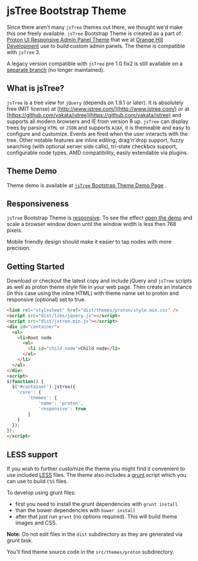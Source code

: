 jsTree Bootstrap Theme
=====================
Since there aren't many `jsTree` themes out there, we thought we'd make this one freely available.
`jsTree` Bootstrap Theme is created as a part of [Proton UI Responsive Admin Panel Theme](http://proton.orangehilldev.com/) that we at [Orange Hill Development](http://www.orangehilldev.com) use to build custom admin panels. The theme is compatible with `jsTree` 3.

A legacy version compatible with `jsTree` pre 1.0 fix2 is still available on a [separate branch](https://github.com/orangehill/jstree-bootstrap-theme/tree/Legacy_jsTree_Bootstrap_Theme_(for_version_pre_1.0_fix2)) (no longer maintained).

## What is jsTree?
`jsTree` is a tree view for `jQuery` (depends on 1.9.1 or later).
It is absolutely free (MIT license) at [http://www.jstree.com/](http://www.jstree.com/) or at [https://github.com/vakata/jstree](https://github.com/vakata/jstree) and supports all modern browsers and IE from version 8 up.
`jsTree` can display trees by parsing `HTML` or `JSON` and supports `AJAX`, it is themeable and easy to configure and customize. Events are fired when the user interacts with the tree. Other notable features are inline editing, drag'n'drop support, fuzzy searching (with optional server side calls), tri-state checkbox support, configurable node types, AMD compatibility, easily extendable via plugins.

## Theme Demo
Theme demo is available at [`jsTree` Bootstrap Theme Demo  Page](http://orangehilldev.com/jstree-bootstrap-theme/demo/) .

## Responsiveness
`jsTree` Bootstrap Theme is [responsive](http://en.wikipedia.org/wiki/Responsive_web_design). To see the effect [open the demo](http://orangehilldev.com/jstree-bootstrap-theme/demo/) and scale a browser window down until the window width is less then 768 pixels.

Mobile friendly design should make it easier to tap nodes with more precision.

## Getting Started
Download or checkout the latest copy and include jQuery and `jsTree` scripts as well as proton theme style file in your web page. Then create an instance (in this case using the inline HTML) with theme name set to proton and responsive (optional) set to true.

```html
<link rel="stylesheet" href="dist/themes/proton/style.min.css" />
<script src="dist/libs/jquery.js"></script>
<script src="dist/jstree.min.js"></script>
<div id="container">
  <ul>
    <li>Root node
      <ul>
        <li id="child_node">Child node</li>
      </ul>
    </li>
  </ul>
</div>
<script>
$(function() {
  $('#container').jstree({
    'core': {
        'themes': {
            'name': 'proton',
            'responsive': true
        }
    }
  });
});
</script>
```

## LESS support
If you wish to further customize the theme you might find it convenient to use included [LESS](http://lesscss.org/) files. The theme also includes a [grunt](https://github.com/gruntjs/grunt) script which you can use to build `CSS` files.

To develop using grunt files:
 - first you need to install the grunt dependencies with ```grunt install```
 - than the bower dependencies with ```bower install```
 - after that just run `grunt` (no options required). This will build theme images and CSS.

**Note:** Do not edit files in the `dist` subdirectory as they are generated via grunt task.

You'll find theme source code in the `src/themes/proton` subdirectory.
